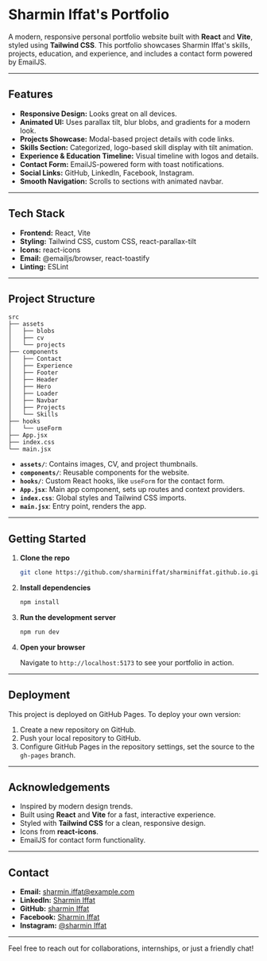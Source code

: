 # Sharmin Iffat's Portfolio

A modern, responsive personal portfolio website built with **React** and **Vite**, styled using **Tailwind CSS**. This portfolio showcases Sharmin Iffat's skills, projects, education, and experience, and includes a contact form powered by EmailJS.

---

## Features

- **Responsive Design:** Looks great on all devices.
- **Animated UI:** Uses parallax tilt, blur blobs, and gradients for a modern look.
- **Projects Showcase:** Modal-based project details with code links.
- **Skills Section:** Categorized, logo-based skill display with tilt animation.
- **Experience & Education Timeline:** Visual timeline with logos and details.
- **Contact Form:** EmailJS-powered form with toast notifications.
- **Social Links:** GitHub, LinkedIn, Facebook, Instagram.
- **Smooth Navigation:** Scrolls to sections with animated navbar.

---

## Tech Stack

- **Frontend:** React, Vite
- **Styling:** Tailwind CSS, custom CSS, react-parallax-tilt
- **Icons:** react-icons
- **Email:** @emailjs/browser, react-toastify
- **Linting:** ESLint

---

## Project Structure

```
src
├── assets
│   ├── blobs
│   ├── cv
│   └── projects
├── components
│   ├── Contact
│   ├── Experience
│   ├── Footer
│   ├── Header
│   ├── Hero
│   ├── Loader
│   ├── Navbar
│   ├── Projects
│   └── Skills
├── hooks
│   └── useForm
├── App.jsx
├── index.css
└── main.jsx
```

- **`assets/`**: Contains images, CV, and project thumbnails.
- **`components/`**: Reusable components for the website.
- **`hooks/`**: Custom React hooks, like `useForm` for the contact form.
- **`App.jsx`**: Main app component, sets up routes and context providers.
- **`index.css`**: Global styles and Tailwind CSS imports.
- **`main.jsx`**: Entry point, renders the app.

---

## Getting Started

1. **Clone the repo**

   ```bash
   git clone https://github.com/sharminiffat/sharminiffat.github.io.git
   ```

2. **Install dependencies**

   ```bash
   npm install
   ```

3. **Run the development server**

   ```bash
   npm run dev
   ```

4. **Open your browser**

   Navigate to `http://localhost:5173` to see your portfolio in action.

---

## Deployment

This project is deployed on GitHub Pages. To deploy your own version:

1. Create a new repository on GitHub.
2. Push your local repository to GitHub.
3. Configure GitHub Pages in the repository settings, set the source to the `gh-pages` branch.

---

## Acknowledgements

- Inspired by modern design trends.
- Built using **React** and **Vite** for a fast, interactive experience.
- Styled with **Tailwind CSS** for a clean, responsive design.
- Icons from **react-icons**.
- EmailJS for contact form functionality.

---

## Contact

- **Email:** sharmin.iffat@example.com
- **LinkedIn:** [Sharmin Iffat](https://www.linkedin.com/in/sharminiffat)
- **GitHub:** [sharmin Iffat](https://github.com/sharminiffat)
- **Facebook:** [Sharmin Iffat](https://www.facebook.com/sharminiffat)
- **Instagram:** [@sharmin Iffat](https://www.instagram.com/sharminiffat)

---

Feel free to reach out for collaborations, internships, or just a friendly chat!
